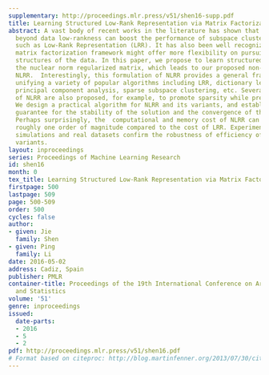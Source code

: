 ```yaml
---
supplementary: http://proceedings.mlr.press/v51/shen16-supp.pdf
title: Learning Structured Low-Rank Representation via Matrix Factorization
abstract: A vast body of recent works in the literature has shown that exploring structures
  beyond data low-rankness can boost the performance of subspace clustering methods
  such as Low-Rank Representation (LRR). It has also been well recognized that the
  matrix factorization framework might offer more flexibility on pursuing underlying
  structures of the data. In this paper, we propose to learn structured LRR by factorizing
  the nuclear norm regularized matrix, which leads to our proposed non-convex formulation
  NLRR.  Interestingly, this formulation of NLRR provides a general framework for
  unifying a variety of popular algorithms including LRR, dictionary learning, robust
  principal component analysis, sparse subspace clustering, etc. Several variants
  of NLRR are also proposed, for example, to promote sparsity while preserving low-rankness.
  We design a practical algorithm for NLRR and its variants, and establish theoretical
  guarantee for the stability of the solution and the convergence of the algorithm.
  Perhaps surprisingly, the  computational and memory cost of NLRR can be reduced  by
  roughly one order of magnitude compared to the cost of LRR. Experiments on extensive
  simulations and real datasets confirm the robustness of efficiency of NLRR and the
  variants.
layout: inproceedings
series: Proceedings of Machine Learning Research
id: shen16
month: 0
tex_title: Learning Structured Low-Rank Representation via Matrix Factorization
firstpage: 500
lastpage: 509
page: 500-509
order: 500
cycles: false
author:
- given: Jie
  family: Shen
- given: Ping
  family: Li
date: 2016-05-02
address: Cadiz, Spain
publisher: PMLR
container-title: Proceedings of the 19th International Conference on Artificial Intelligence
  and Statistics
volume: '51'
genre: inproceedings
issued:
  date-parts:
  - 2016
  - 5
  - 2
pdf: http://proceedings.mlr.press/v51/shen16.pdf
# Format based on citeproc: http://blog.martinfenner.org/2013/07/30/citeproc-yaml-for-bibliographies/
---
```

